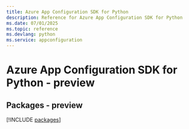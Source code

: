```yaml
---
title: Azure App Configuration SDK for Python
description: Reference for Azure App Configuration SDK for Python
ms.date: 07/01/2025
ms.topic: reference
ms.devlang: python
ms.service: appconfiguration
---
```

# Azure App Configuration SDK for Python - preview
## Packages - preview
[!INCLUDE [packages](app-configuration-index.md)]